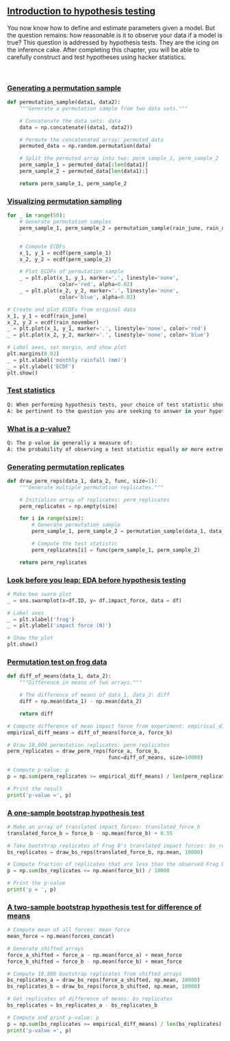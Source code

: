 ## [Introduction to hypothesis testing](https://campus.datacamp.com/courses/statistical-thinking-in-python-part-2/introduction-to-hypothesis-testing)

You now know how to define and estimate parameters given a model. But the question remains: how reasonable is it to observe your data if a model is true? This question is addressed by hypothesis tests. They are the icing on the inference cake. After completing this chapter, you will be able to carefully construct and test hypotheses using hacker statistics.

<br>

### [Generating a permutation sample](https://campus.datacamp.com/courses/statistical-thinking-in-python-part-2/introduction-to-hypothesis-testing?ex=2)

```Python
def permutation_sample(data1, data2):
    """Generate a permutation sample from two data sets."""

    # Concatenate the data sets: data
    data = np.concatenate((data1, data2))

    # Permute the concatenated array: permuted_data
    permuted_data = np.random.permutation(data)

    # Split the permuted array into two: perm_sample_1, perm_sample_2
    perm_sample_1 = permuted_data[:len(data1)]
    perm_sample_2 = permuted_data[len(data1):]

    return perm_sample_1, perm_sample_2
```

### [Visualizing permutation sampling](https://campus.datacamp.com/courses/statistical-thinking-in-python-part-2/introduction-to-hypothesis-testing?ex=3)

```Python
for _ in range(50):
    # Generate permutation samples
    perm_sample_1, perm_sample_2 = permutation_sample(rain_june, rain_november)


    # Compute ECDFs
    x_1, y_1 = ecdf(perm_sample_1)
    x_2, y_2 = ecdf(perm_sample_2)

    # Plot ECDFs of permutation sample
    _ = plt.plot(x_1, y_1, marker='.', linestyle='none',
                 color='red', alpha=0.02)
    _ = plt.plot(x_2, y_2, marker='.', linestyle='none',
                 color='blue', alpha=0.02)

# Create and plot ECDFs from original data
x_1, y_1 = ecdf(rain_june)
x_2, y_2 = ecdf(rain_november)
_ = plt.plot(x_1, y_1, marker='.', linestyle='none', color='red')
_ = plt.plot(x_2, y_2, marker='.', linestyle='none', color='blue')

# Label axes, set margin, and show plot
plt.margins(0.02)
_ = plt.xlabel('monthly rainfall (mm)')
_ = plt.ylabel('ECDF')
plt.show()
```

### [Test statistics](https://campus.datacamp.com/courses/statistical-thinking-in-python-part-2/introduction-to-hypothesis-testing?ex=5)

```Python
Q: When performing hypothesis tests, your choice of test statistic should be:
A: be pertinent to the question you are seeking to answer in your hypothesis test.
```

### [What is a p-value?](https://campus.datacamp.com/courses/statistical-thinking-in-python-part-2/introduction-to-hypothesis-testing?ex=6)

```Python
Q: The p-value is generally a measure of:
A: the probability of observing a test statistic equally or more extreme than the one you observed, given that the null hypothesis is true.
```

### [Generating permutation replicates](https://campus.datacamp.com/courses/statistical-thinking-in-python-part-2/introduction-to-hypothesis-testing?ex=7)

```Python
def draw_perm_reps(data_1, data_2, func, size=1):
    """Generate multiple permutation replicates."""

    # Initialize array of replicates: perm_replicates
    perm_replicates = np.empty(size)

    for i in range(size):
        # Generate permutation sample
        perm_sample_1, perm_sample_2 = permutation_sample(data_1, data_2)

        # Compute the test statistic
        perm_replicates[i] = func(perm_sample_1, perm_sample_2)

    return perm_replicates
```

### [Look before you leap: EDA before hypothesis testing](https://campus.datacamp.com/courses/statistical-thinking-in-python-part-2/introduction-to-hypothesis-testing?ex=8)

```Python
# Make bee swarm plot
_ = sns.swarmplot(x=df.ID, y= df.impact_force, data = df)

# Label axes
_ = plt.xlabel('frog')
_ = plt.ylabel('impact force (N)')

# Show the plot
plt.show()
```

### [Permutation test on frog data](https://campus.datacamp.com/courses/statistical-thinking-in-python-part-2/introduction-to-hypothesis-testing?ex=9)

```Python
def diff_of_means(data_1, data_2):
    """Difference in means of two arrays."""

    # The difference of means of data_1, data_2: diff
    diff = np.mean(data_1) - np.mean(data_2)

    return diff

# Compute difference of mean impact force from experiment: empirical_diff_means
empirical_diff_means = diff_of_means(force_a, force_b)

# Draw 10,000 permutation replicates: perm_replicates
perm_replicates = draw_perm_reps(force_a, force_b,
                                 func=diff_of_means, size=10000)

# Compute p-value: p
p = np.sum(perm_replicates >= empirical_diff_means) / len(perm_replicates)

# Print the result
print('p-value =', p)
```

### [A one-sample bootstrap hypothesis test](https://campus.datacamp.com/courses/statistical-thinking-in-python-part-2/introduction-to-hypothesis-testing?ex=11)

```Python
# Make an array of translated impact forces: translated_force_b
translated_force_b = force_b - np.mean(force_b) + 0.55

# Take bootstrap replicates of Frog B's translated impact forces: bs_replicates
bs_replicates = draw_bs_reps(translated_force_b, np.mean, 10000)

# Compute fraction of replicates that are less than the observed Frog B force: p
p = np.sum(bs_replicates <= np.mean(force_b)) / 10000

# Print the p-value
print('p = ', p)
```

### [A two-sample bootstrap hypothesis test for difference of means](https://campus.datacamp.com/courses/statistical-thinking-in-python-part-2/introduction-to-hypothesis-testing?ex=12)

```Python
# Compute mean of all forces: mean_force
mean_force = np.mean(forces_concat)

# Generate shifted arrays
force_a_shifted = force_a - np.mean(force_a) + mean_force
force_b_shifted = force_b - np.mean(force_b) + mean_force

# Compute 10,000 bootstrap replicates from shifted arrays
bs_replicates_a = draw_bs_reps(force_a_shifted, np.mean, 10000)
bs_replicates_b = draw_bs_reps(force_b_shifted, np.mean, 10000)

# Get replicates of difference of means: bs_replicates
bs_replicates = bs_replicates_a - bs_replicates_b

# Compute and print p-value: p
p = np.sum(bs_replicates >= empirical_diff_means) / len(bs_replicates)
print('p-value =', p)
```